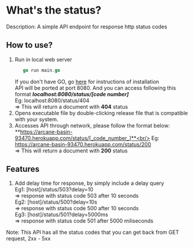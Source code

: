 # What's the status? 
Description: A simple API endpoint for response http status codes 

## How to use?
1. Run in local web server 
   ```go
      go run main.go
   ```
   If you don't have GO, go [here](https://golang.org/) for instructions of installation<br/>
   API will be ported at port 8080. And you can access following this format ***localhost:8080/status/[code number]***<br/>
   Eg: localhost:8080/status/404 <br/>
   => This will return a document with **404** status<br/>
2. Opens executable file by double-clicking release file that is compatible with your system. 
3. Accesses API through network, please follow the format below:<br/>
   **https://arcane-basin-93470.herokuapp.com/status/[_code_number_]**<br/>
   Eg: https://arcane-basin-93470.herokuapp.com/status/200 <br/>
   => This will return a document with **200** status<br/>

## Features
1. Add delay time for response, by simply include a delay query <br/>
Eg1: \[host]/status/503?delay=10  <br/>
=> response with status code 503 after 10 seconds <br/>
Eg2: \[host]/status/500?delay=10s <br/>
=> response with status code 500 after 10 seconds <br/>
Eg3: \[host]/status/501?delay=5000ms <br/>
=> response with status code 501 after 5000 miliseconds <br/>

Note: This API has all the status codes that you can get back from GET request, 2xx - 5xx 
